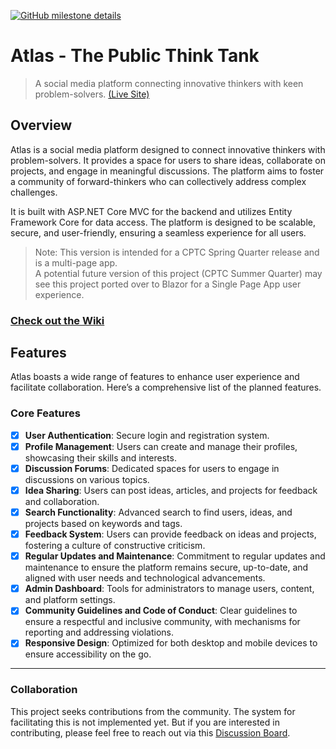 
[![GitHub milestone details](https://img.shields.io/github/milestones/progress/williamowen65/atlas-the-public-think-tank/2)]([https://github.com/williamowen65/atlas-the-public-think-tank/milestone/2](https://github.com/williamowen65/atlas-the-public-think-tank/milestone/2?closed=1))

# Atlas - The Public Think Tank  

> A social media platform connecting innovative thinkers with keen problem-solvers.  [(Live Site)](https://atlas-the-public-think-tank20250407110655-bndca6ecbbfbekgc.canadacentral-01.azurewebsites.net/)

## Overview  

Atlas is a social media platform designed to connect innovative thinkers with problem-solvers. It provides a space for users to share ideas, collaborate on projects, and engage in meaningful discussions. The platform aims to foster a community of forward-thinkers who can collectively address complex challenges.  

It is built with ASP.NET Core MVC for the backend and utilizes Entity Framework Core for data access. The platform is designed to be scalable, secure, and user-friendly, ensuring a seamless experience for all users.  

> Note: This version is intended for a CPTC Spring Quarter release and is a multi-page app.  
> A potential future version of this project (CPTC Summer Quarter) may see this project ported over to Blazor for a Single Page App user experience.

### [Check out the Wiki](https://github.com/williamowen65/atlas-the-public-think-tank/wiki)

## Features  

Atlas boasts a wide range of features to enhance user experience and facilitate collaboration. Here’s a comprehensive list of the planned features.  

### Core Features  

- [x] **User Authentication**: Secure login and registration system.  
- [x] **Profile Management**: Users can create and manage their profiles, showcasing their skills and interests.  
- [x] **Discussion Forums**: Dedicated spaces for users to engage in discussions on various topics.  
- [x] **Idea Sharing**: Users can post ideas, articles, and projects for feedback and collaboration.  
- [x] **Search Functionality**: Advanced search to find users, ideas, and projects based on keywords and tags.  
- [x] **Feedback System**: Users can provide feedback on ideas and projects, fostering a culture of constructive criticism.  
- [x] **Regular Updates and Maintenance**: Commitment to regular updates and maintenance to ensure the platform remains secure, up-to-date, and aligned with user needs and technological advancements.  
- [x] **Admin Dashboard**: Tools for administrators to manage users, content, and platform settings.  
- [x] **Community Guidelines and Code of Conduct**: Clear guidelines to ensure a respectful and inclusive community, with mechanisms for reporting and addressing violations.  
- [x] **Responsive Design**: Optimized for both desktop and mobile devices to ensure accessibility on the go.  

---

### Collaboration  

This project seeks contributions from the community. The system for facilitating this is not implemented yet. But if you are interested in contributing, please feel free to reach out via this [Discussion Board](https://github.com/williamowen65/atlas-the-public-think-tank/discussions/2).  



<!--

- [ ] **Collaboration Tools**: Features like project boards, task management, and file sharing to facilitate teamwork.
- [ ] **Integration with Social Media Platforms**: Enable users to share their ideas and projects directly to popular social media platforms, increasing visibility and engagement.
- [ ] **Notifications**: Real-time notifications for mentions, comments, and project updates.
- [ ] **API Integration**: RESTful API for third-party integrations and mobile app development.
- [ ] **Analytics and Reporting**: Insights into user engagement, popular topics, and platform growth.
- [ ] **Security Features**: Data encryption, secure storage, and regular security audits to protect user information.
- [ ] **Localization Support**: Multi-language support to cater to a global audience.
- [ ] **Dark Mode**: Option for users to switch to a dark theme for better readability in low-light environments.
- [ ] **Bookmarking and Saving**: Users can bookmark ideas and discussions for later reference.
- [ ] **Mentorship Program**: Connects experienced users with newcomers for guidance and support.
- [ ] **Gamification**: Badges and rewards for active users to encourage participation and contribution.
- [ ] **Event Management**: Users can create and manage events, webinars, and meetups to engage the community.
- [ ] **Integration with External Tools**: Seamless integration with popular tools like GitHub, Google Drive, and Slack for enhanced productivity.
- [ ] **Content Moderation**: Tools for reporting and moderating content to maintain a respectful and inclusive environment.
- [ ] **Customizable Notifications**: Users can customize their notification preferences to control the frequency and type of alerts they receive.
- [ ] **Rich Text Editor**: A powerful editor for creating and formatting posts, ideas, and discussions with support for images, links, and code snippets.
- [ ] **Version Control for Projects**: Track changes and manage versions of projects to facilitate collaboration and rollback if needed.
- [ ] **User Badges and Achievements**: Recognition for users who contribute significantly to the platform, encouraging engagement and loyalty.
- [ ] **API Rate Limiting**: To ensure fair usage and prevent abuse of the API, implementing rate limiting for API calls.
- [ ] **Data Export**: Allow users to export their data (posts, comments, etc.) in a structured format for personal use or backup.
- [ ] **Accessibility Features**: Compliance with WCAG (Web Content Accessibility Guidelines) to ensure the platform is usable by individuals with disabilities.
- [ ] **Multi-Tenancy Support**: Ability to host multiple instances of the platform for different organizations or communities, each with its own branding and settings.
- [ ] **Custom Domains**: Allow users or organizations to use their own custom domains for their instances of the platform.
- [ ] **Content Scheduling**: Users can schedule their posts and ideas to be published at a later date, allowing for better planning and consistency in content sharing.
- [ ] **Real-time Collaboration**: Support for real-time editing and collaboration on documents and projects, similar to Google Docs, to enhance teamwork.
- [ ] **Offline Mode**: Allow users to work offline and sync their changes once they are back online, ensuring productivity even without an internet connection.
- [ ] **Data Backup and Recovery**: Regular automated backups of user data and platform content to prevent data loss and ensure quick recovery in case of failures.
- [ ] **Customizable UI Themes**: Users can customize the user interface with different themes and layouts to suit their preferences, enhancing the user experience.
- [ ] **Advanced Filtering Options**: Users can filter ideas, projects, and discussions based on various criteria such as date, popularity, and tags to easily find relevant content.
- [ ] **Mentor Matching Algorithm**: An intelligent algorithm to match mentors with mentees based on their skills, interests, and goals, facilitating meaningful mentorship connections.
- [ ] **Custom Analytics Dashboards**: Allow users to create their own analytics dashboards to visualize data relevant to their activities and interests on the platform.
- [ ] **Integration with Learning Platforms**: Partnerships with online learning platforms to provide users with resources and courses related to their interests and projects.
- [ ] **API Documentation**: Comprehensive documentation for the API to facilitate third-party developers in integrating with the platform, including examples and use cases.
- [ ] **Event Logging and Monitoring**: Implement logging for critical events and actions on the platform to aid in debugging, monitoring, and improving user experience.
- [ ] **User Segmentation**: Ability to segment users based on various criteria (e.g., activity level, interests) for targeted notifications and communications, enhancing user engagement.
- [ ] **A/B Testing Framework**: Built-in support for A/B testing to experiment with different features, layouts, and content to optimize user engagement and experience.
- [ ] **Customizable Email Templates**: Allow administrators to customize email templates for notifications, invitations, and other communications to maintain brand consistency.
- [ ] **Feedback Loop for Feature Requests**: A structured process for users to submit feature requests and vote on them, ensuring the platform evolves based on user needs and preferences.
- [ ] **Data Retention Policies**: Clear policies and mechanisms for data retention, allowing users to manage their data and understand how long their information will be stored on the platform.
- [ ] **Incident Management System**: A system to handle incidents and outages, including user notifications, status updates, and post-incident reviews to improve platform reliability.
- [ ] **Scalability and Load Balancing**: Architecture designed to scale horizontally, ensuring the platform can handle increased traffic and user load without performance degradation.
- [ ] **Disaster Recovery Plan**: A comprehensive disaster recovery plan to ensure business continuity in case of catastrophic failures, including data replication and failover strategies.
- [ ] **User Journey Mapping**: Tools to visualize and analyze user journeys on the platform, helping identify pain points and opportunities for improvement in the user experience.
- [ ] **Customizable Onboarding Process**: Allow new users to customize their onboarding experience based on their interests and goals, improving user retention and satisfaction.
- [ ] **Content Curation**: Mechanisms for curating high-quality content, including user-generated content, to highlight valuable contributions and foster a culture of excellence.
- [ ] **Sustainability Features**: Implement features to promote sustainability, such as carbon footprint tracking for projects and suggestions for eco-friendly practices within the community.
- [ ] **Ethical AI Integration**: If using AI features, ensure ethical guidelines are followed, including transparency in AI decision-making and user consent for data usage.
- [ ] **Open Source Contribution**: Encourage open-source contributions by hosting the codebase on platforms like GitHub, allowing the community to contribute to the development and improvement of the platform.
- [ ] **Documentation and Tutorials**: Provide comprehensive documentation and tutorials for users to get started, including best practices for idea sharing, collaboration, and utilizing the platform's features effectively.
- [ ] **User Support and Help Center**: A dedicated support system with a help center, FAQs, and a ticketing system for users to get assistance with any issues they encounter on the platform.
- [ ] **Community Engagement Initiatives**: Organize regular community engagement initiatives such as hackathons, webinars, and challenges to keep the community active and foster innovation.

-->

